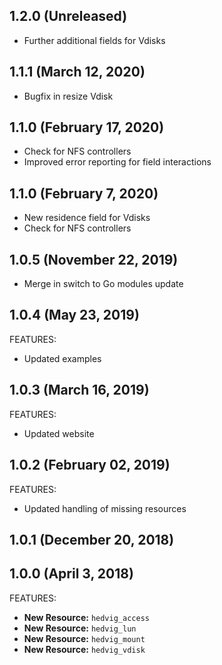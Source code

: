 ## 1.2.0 (Unreleased)

 * Further additional fields for Vdisks

## 1.1.1 (March 12, 2020)

 * Bugfix in resize Vdisk

## 1.1.0 (February 17, 2020)

 * Check for NFS controllers
 * Improved error reporting for field interactions

## 1.1.0 (February 7, 2020)

 * New residence field for Vdisks
 * Check for NFS controllers

## 1.0.5 (November 22, 2019)

 * Merge in switch to Go modules update

## 1.0.4 (May 23, 2019)

FEATURES:

 * Updated examples

## 1.0.3 (March 16, 2019)

FEATURES:

 * Updated website

## 1.0.2 (February 02, 2019)

FEATURES:

 * Updated handling of missing resources

## 1.0.1 (December 20, 2018)

## 1.0.0 (April 3, 2018)

FEATURES:

* **New Resource:** `hedvig_access`
* **New Resource:** `hedvig_lun`
* **New Resource:** `hedvig_mount`
* **New Resource:** `hedvig_vdisk`

